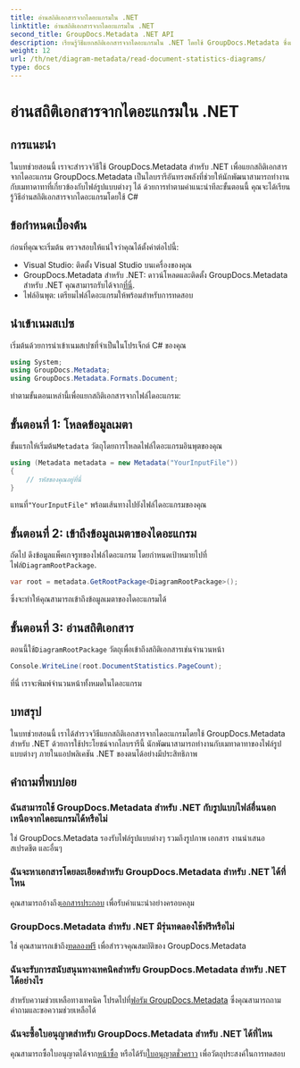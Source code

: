 ```yaml
---
title: อ่านสถิติเอกสารจากไดอะแกรมใน .NET
linktitle: อ่านสถิติเอกสารจากไดอะแกรมใน .NET
second_title: GroupDocs.Metadata .NET API
description: เรียนรู้วิธีแยกสถิติเอกสารจากไดอะแกรมใน .NET โดยใช้ GroupDocs.Metadata ซึ่งเป็นไลบรารีการจัดการข้อมูลเมตาที่มีประสิทธิภาพ
weight: 12
url: /th/net/diagram-metadata/read-document-statistics-diagrams/
type: docs
---
```

# อ่านสถิติเอกสารจากไดอะแกรมใน .NET

## การแนะนำ
ในบทช่วยสอนนี้ เราจะสำรวจวิธีใช้ GroupDocs.Metadata สำหรับ .NET เพื่อแยกสถิติเอกสารจากไดอะแกรม GroupDocs.Metadata เป็นไลบรารีอันทรงพลังที่ช่วยให้นักพัฒนาสามารถทำงานกับเมทาดาทาที่เกี่ยวข้องกับไฟล์รูปแบบต่างๆ ได้ ด้วยการทำตามคำแนะนำทีละขั้นตอนนี้ คุณจะได้เรียนรู้วิธีอ่านสถิติเอกสารจากไดอะแกรมโดยใช้ C#
## ข้อกำหนดเบื้องต้น
ก่อนที่คุณจะเริ่มต้น ตรวจสอบให้แน่ใจว่าคุณได้ตั้งค่าต่อไปนี้:
- Visual Studio: ติดตั้ง Visual Studio บนเครื่องของคุณ
-  GroupDocs.Metadata สำหรับ .NET: ดาวน์โหลดและติดตั้ง GroupDocs.Metadata สำหรับ .NET คุณสามารถรับได้จาก[ที่นี่](https://releases.groupdocs.com/metadata/net/).
- ไฟล์อินพุต: เตรียมไฟล์ไดอะแกรมให้พร้อมสำหรับการทดสอบ

## นำเข้าเนมสเปซ
เริ่มต้นด้วยการนำเข้าเนมสเปซที่จำเป็นในโปรเจ็กต์ C# ของคุณ
```csharp
using System;
using GroupDocs.Metadata;
using GroupDocs.Metadata.Formats.Document;
```

ทำตามขั้นตอนเหล่านี้เพื่อแยกสถิติเอกสารจากไฟล์ไดอะแกรม:
## ขั้นตอนที่ 1: โหลดข้อมูลเมตา
 ขั้นแรกให้เริ่มต้น`Metadata` วัตถุโดยการโหลดไฟล์ไดอะแกรมอินพุตของคุณ
```csharp
using (Metadata metadata = new Metadata("YourInputFile"))
{
    // รหัสของคุณอยู่ที่นี่
}
```
 แทนที่`"YourInputFile"` พร้อมเส้นทางไปยังไฟล์ไดอะแกรมของคุณ
## ขั้นตอนที่ 2: เข้าถึงข้อมูลเมตาของไดอะแกรม
 ถัดไป ดึงข้อมูลแพ็คเกจรูทของไฟล์ไดอะแกรม โดยกำหนดเป้าหมายไปที่ไฟล์`DiagramRootPackage`.
```csharp
var root = metadata.GetRootPackage<DiagramRootPackage>();
```
ซึ่งจะทำให้คุณสามารถเข้าถึงข้อมูลเมตาของไดอะแกรมได้
## ขั้นตอนที่ 3: อ่านสถิติเอกสาร
 ตอนนี้ใช้`DiagramRootPackage` วัตถุเพื่อเข้าถึงสถิติเอกสารเช่นจำนวนหน้า
```csharp
Console.WriteLine(root.DocumentStatistics.PageCount);
```
ที่นี่ เราจะพิมพ์จำนวนหน้าทั้งหมดในไดอะแกรม

## บทสรุป
ในบทช่วยสอนนี้ เราได้สำรวจวิธีแยกสถิติเอกสารจากไดอะแกรมโดยใช้ GroupDocs.Metadata สำหรับ .NET ด้วยการใช้ประโยชน์จากไลบรารีนี้ นักพัฒนาสามารถทำงานกับเมทาดาทาของไฟล์รูปแบบต่างๆ ภายในแอปพลิเคชัน .NET ของตนได้อย่างมีประสิทธิภาพ

## คำถามที่พบบ่อย
### ฉันสามารถใช้ GroupDocs.Metadata สำหรับ .NET กับรูปแบบไฟล์อื่นนอกเหนือจากไดอะแกรมได้หรือไม่
ใช่ GroupDocs.Metadata รองรับไฟล์รูปแบบต่างๆ รวมถึงรูปภาพ เอกสาร งานนำเสนอ สเปรดชีต และอื่นๆ
### ฉันจะหาเอกสารโดยละเอียดสำหรับ GroupDocs.Metadata สำหรับ .NET ได้ที่ไหน
 คุณสามารถอ้างถึง[เอกสารประกอบ](https://tutorials.groupdocs.com/metadata/net/) เพื่อรับคำแนะนำอย่างครอบคลุม
### GroupDocs.Metadata สำหรับ .NET มีรุ่นทดลองใช้ฟรีหรือไม่
 ใช่ คุณสามารถเข้าถึง[ทดลองฟรี](https://releases.groupdocs.com/) เพื่อสำรวจคุณสมบัติของ GroupDocs.Metadata
### ฉันจะรับการสนับสนุนทางเทคนิคสำหรับ GroupDocs.Metadata สำหรับ .NET ได้อย่างไร
 สำหรับความช่วยเหลือทางเทคนิค โปรดไปที่[ฟอรัม GroupDocs.Metadata](https://forum.groupdocs.com/c/metadata/14) ซึ่งคุณสามารถถามคำถามและขอความช่วยเหลือได้
### ฉันจะซื้อใบอนุญาตสำหรับ GroupDocs.Metadata สำหรับ .NET ได้ที่ไหน
 คุณสามารถซื้อใบอนุญาตได้จาก[หน้าซื้อ](https://purchase.groupdocs.com/buy) หรือได้รับ[ใบอนุญาตชั่วคราว](https://purchase.groupdocs.com/temporary-license/) เพื่อวัตถุประสงค์ในการทดสอบ